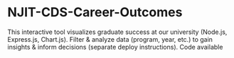 # NJIT-CDS-Career-Outcomes
This interactive tool visualizes graduate success at our university (Node.js, Express.js, Chart.js). Filter &amp; analyze data (program, year, etc.) to gain insights &amp; inform decisions (separate deploy instructions). Code available 
